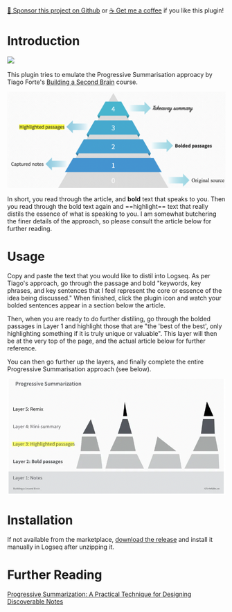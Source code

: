 [:gift_heart: Sponsor this project on Github](https://github.com/sponsors/hkgnp) or [:coffee: Get me a coffee](https://www.buymeacoffee.com/hkgnp.dev) if you like this plugin!

# Introduction

![](/screenshots/demo.gif)

This plugin tries to emulate the Progressive Summarisation approacy by Tiago Forte's [Building a Second Brain](https://www.buildingasecondbrain.com/) course.

![](/screenshots/ps-pyramid.png)

In short, you read through the article, and **bold** text that speaks to you. Then you read through the bold text again and ==highlight== text that really distils the essence of what is speaking to you. I am somewhat butchering the finer details of the approach, so please consult the article below for further reading.

# Usage

Copy and paste the text that you would like to distil into Logseq. As per Tiago's approach, go through the passage and bold "keywords, key phrases, and key sentences that I feel represent the core or essence of the idea being discussed." When finished, click the plugin icon and watch your bolded sentences appear in a section below the article.

Then, when you are ready to do further distiling, go through the bolded passages in Layer 1 and highlight those that are "the 'best of the best', only highlighting something if it is truly unique or valuable". This layer will then be at the very top of the page, and the actual article below for further reference.

You can then go further up the layers, and finally complete the entire Progressive Summarisation approach (see below).

![](/screenshots/ps-layers.png)

# Installation

If not available from the marketplace, [download the release](https://github.com/hkgnp/logseq-psummarise-plugin/releases) and install it manually in Logseq after unzipping it.

# Further Reading

[Progressive Summarization: A Practical Technique for Designing Discoverable Notes](https://fortelabs.co/blog/progressive-summarization-a-practical-technique-for-designing-discoverable-notes/)
